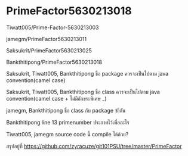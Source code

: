 # PrimeFactor5630213018

Tiwatt005/Prime-Factor-5630213003

jamegm/PrimeFactor5630213011

Saksukrit/PrimeFactor5630213025

Bankthitipong/PrimeFactor5630213018

Saksukrit, Tiwatt005, Bankthitipong ชื่อ package ควรจะเป็นไปตาม java convention(camel case)

Saksukrit, Tiwatt005, Bankthitipong ชื่อ class ควรจะเป็นไปตาม java convention(camel case + ไม่มีอักขระพิเศษ _)

jamegm, Bankthitipong ชื่อ class กับ package ซำ้กัน

Bankthitipong line 13 primenumber ประกาศไว้เพื่ออะไร

Tiwatt005, jamegm source code นี้ compile ได้ด้วย?

สรุปอยู่ที่ https://github.com/zyracuze/git101PSU/tree/master/PrimeFactor
